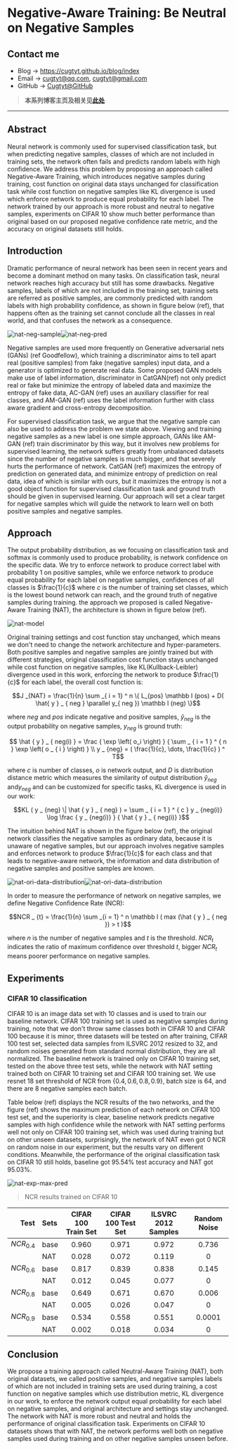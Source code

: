 # Negative-Aware Training: Be Neutral on Negative Samples

## Contact me

* Blog -> <https://cugtyt.github.io/blog/index>
* Email -> <cugtyt@qq.com>, <cugtyt@gmail.com>
* GitHub -> [Cugtyt@GitHub](https://github.com/Cugtyt)

> **本系列博客主页及相关见**[**此处**](https://cugtyt.github.io/blog/papers/index)

---

<head>
    <script src="https://cdn.mathjax.org/mathjax/latest/MathJax.js?config=TeX-AMS-MML_HTMLorMML" type="text/javascript"></script>
    <script type="text/x-mathjax-config">
        MathJax.Hub.Config({
            tex2jax: {
            skipTags: ['script', 'noscript', 'style', 'textarea', 'pre'],
            inlineMath: [['$','$']]
            }
        });
    </script>
</head>

## Abstract

Neural network is commonly used for supervised classification task, but when predicting negative samples, classes of which are not included in training sets, the network often fails and predicts random labels with high confidence. We address this problem by proposing an approach called Negative-Aware Training, which introduces negative samples during training, cost function on original data stays unchanged for classification task while cost function on negative samples like KL divergence is used which enforce network to produce equal probability for each label. The network trained by our approach is more robust and neutral to negative samples, experiments on CIFAR 10 show much better performance than original based on our proposed negative confidence rate metric, and the accuracy on original datasets still holds.

## Introduction

Dramatic performance of neural network has been seen in recent years and become a dominant method on many tasks. On classification task, neural network reaches high accuracy but still has some drawbacks. Negative samples, labels of which are not included in the training set, training sets are referred as positive samples, are commonly predicted with random labels with high probability confidence, as shown in figure below (ref), that happens often as the training set cannot conclude all the classes in real world, and that confuses the network as a consequence.

![nat-neg-sample](R/nat-neg-sample.png)![nat-neg-pred](R/nat-neg-pred.svg)

Negative samples are used more frequently on Generative adversarial nets (GANs) (ref Goodfellow), which training a discriminator aims to tell apart real (positive samples) from fake (negative samples) input data, and a generator is optimized to generate real data. Some proposed GAN models make use of label information, discriminator in CatGAN(ref) not only predict real or fake but minimize the entropy of labeled data and maximize the entropy of fake data, AC-GAN (ref) uses an auxiliary classifier for real classes, and AM-GAN (ref) uses the label information further with class aware gradient and cross-entropy decomposition.

For supervised classification task, we argue that the negative sample can also be used to address the problem we state above. Viewing and training negative samples as a new label is one simple approach, GANs like AM-GAN (ref) train discriminator by this way, but it involves new problems for supervised learning, the network suffers greatly from unbalanced datasets since the number of negative samples is much bigger, and that severely hurts the performance of network. CatGAN (ref) maximizes the entropy of prediction on generated data, and minimize entropy of prediction on real data, idea of which is similar with ours, but it maximizes the entropy is not a good object function for supervised classification task and ground truth should be given in supervised learning. Our approach will set a clear target for negative samples which will guide the network to learn well on both positive samples and negative samples.

<!-- Attention transfer (ref) demonstrates that knowledge can be transferred through attention maps, which improves the performance of shallow student network by forcing it to mimic the attention maps of a powerful teacher network. We will transfer the negative-aware knowledge the same way.

The contributions of this work are as follows:

* We propose a training strategy called Negative-Aware Training, which involved negative samples during training and the architecture of network stays unchanged, and the network will be more neutral on negative samples.
* We show that the knowledge can be transferred from a powerful teacher network with Negative-Aware Training to a student network. -->

## Approach

The output probability distribution, as we focusing on classification task and softmax is commonly used to produce probability, is network confidence on the specific data. We try to enforce network to produce correct label with probability 1 on positive samples, while we enforce network to produce equal probability for each label on negative samples, confidences of all classes is $\frac{1}{c}$ where $c$ is the number of training set classes, which is the lowest bound network can reach, and the ground truth of negative samples during training. the approach we proposed is called Negative-Aware Training (NAT), the architecture is shown in figure below (ref). 

![nat-model](R/nat-model.svg)

Original training settings and cost function stay unchanged, which means we don't need to change the network architecture and hyper-parameters. Both positive samples and negative samples are jointly trained but with different strategies, original classification cost function stays unchanged while cost function on negative samples, like KL(Kullback-Leibler) divergence used in this work, enforcing the network to produce $\frac{1}{c}$ for each label, the overall cost function is:

$$J _{NAT} = \frac{1}{n} \sum _{ i = 1} ^ n \{ L_{pos} \mathbb I (pos) +  D( \hat{ y } _ { neg } \parallel y_{ neg }) \mathbb I (neg) \}$$

where $neg$ and $pos$ indicate negative and positive samples, $\hat { y } _ { neg }$ is the output probability on negative samples, $y _ { neg }$ is ground truth:

$$ \hat { y } _ { neg(i) }  =  \frac { \exp \left( o_i \right) } { \sum _ { i = 1 } ^ { n } \exp \left( o _ { i } \right) } \\
y _ {neg}  = ( \frac{1}{c}, \dots, \frac{1}{c} ) ^ T$$

where $c$ is number of classes, $o$ is network output, and $D$ is distribution distance metric which measures the similarity of output distribution $\hat { y } _ { neg }$ and$y _ {neg}$ and can be customized for specific tasks, KL divergence is used in our work:

$$KL ( y _ {neg} \| \hat { y } _ { neg} ) = \sum _ { i = 1 } ^ { c } y _ {neg(i)} \log \frac { y _ {neg(i)} } { \hat { y } _ { neg(i)} }$$

The intuition behind NAT is shown in the figure below (ref), the original network classifies the negative samples as ordinary data, because it is unaware of negative samples, but our approach involves negative samples and enforces network to produce $\frac{1}{c}$ for each class and that leads to negative-aware network, the information and data distribution of negative samples and positive samples are known.

![nat-ori-data-distribution](R/nat-ori-data-distribution.svg)![nat-ori-data-distribution](R/nat-data-distribution.svg)

In order to measure the performance of network on negative samples, we define Negative Confidence Rate (NCR):

$$NCR _ {t} =  \frac{1}{n} \sum _{i = 1} ^ n \mathbb I ( max (\hat { y } _ { neg }) > t )$$

where $n$ is the number of negative samples and $t$ is the threshold. ${NCR} _ t$ indicates the ratio of maximum confidence over threshold $t$, bigger $NCR _ t$ means poorer performance on negative samples.

## Experiments

### CIFAR 10 classification

CIFAR 10 is an image data set with 10 classes and is used to train our baseline network. CIFAR 100 training set is used as negative samples during training, note that we don't throw same classes both in CIFAR 10 and CIFAR 100 because it is minor, three datasets will be tested on after training, CIFAR 100 test set, selected data samples from ILSVRC 2012 resized to 32, and random noises generated from standard normal distribution, they are all normalized. The baseline network is trained only on CIFAR 10 training set, tested on the above three test sets, while the network with NAT setting trained both on CIFAR 10 training set and CIFAR 100 training set. We use resnet 18 set threshold of NCR from $\{ 0.4, 0.6, 0.8, 0.9 \}$, batch size is 64, and there are 8 negative samples each batch. 

Table below (ref) displays the NCR results of the two networks, and the figure (ref) shows the maximum prediction of each network on CIFAR 100 test set, and the superiority is clear, baseline network predicts negative samples with high confidence while the network with NAT setting performs well not only on CIFAR 100 training set, which was used during training but on other unseen datasets, surprisingly, the network of NAT even got 0 NCR on random noise in our experiment, but the results vary on different conditions. Meanwhile, the performance of the original classification task on CIFAR 10 still holds, baseline got 95.54\% test accuracy and NAT got 95.03\%. 

![nat-exp-max-pred](R/nat-exp-max-pred.svg)

> NCR results trained on CIFAR 10

| Test |Sets| CIFAR 100 Train Set | CIFAR 100 Test Set | ILSVRC 2012 Samples | Random Noise |
| -: | :- | :-: | :-: | :-: | :-: |
| ${NCR}_{0.4}$ | base |  0.960 | 0.971 |  0.972 |  0.736 |
|| NAT |  0.028 | 0.072 |   0.119 |  0 |
${NCR}_{0.6}$ | base |   0.817 | 0.839 |  0.838| 0.145 |
|| NAT |  0.012| 0.045  |  0.077 | 0 |
${NCR}_{0.8}$ | base |  0.649 | 0.671 | 0.670 | 0.006 |
|| NAT |   0.005 | 0.026 |   0.047 |  0 |
${NCR}_{0.9}$ | base |  0.534  |0.558 |   0.551  | 0.0001 |
|| NAT |   0.002 |0.018 | 0.034 |  0 | 

<!-- ### Attention transfer

We use attention transfer method to verify that knowledge of negative can be transferred. The setting of teacher network is, width = 1, depth = 40, and the student, width = 1, depth = 16, and we use activation-based attention transfer.

Table below (ref) is the NCR result of student, which shows that even student network is not trained with negative sample, knowledge of negative samples can still get if its teacher is negative-aware. This encouraging results can be further advanced, we visualized the low-, middle-, high-level group attention map by $mean (A^2)$ on channel dimension where $A \in R ^ { C \times H \times W }$ is activation map and founded that the major difference occurs from the middle level, the low level doesn't make much difference, as the latter layers contribute more weights for making decision.

> CIFAR 10 NCR results of attention transfer student

| Test |Sets| CIFAR 100 Train Set | CIFAR 100 Test Set | ILSVRC 2012 Samples |
| -: | :- | :-: | :-: | :-: |
||| teacher/student | teacher/student | teacher/student |
${NCR}_{0.4}$ | ori | 0.974/ | 0.974/ |  0.977/ |
|| NAT |  0.194/ | 0.230/ |   0.324/ | 
${NCR}_{0.6}$ | ori | 0.835/ | 0.837/ |  0.853/|
|| NAT |  0.116/ | 0.151/  |  0.222/ |
${NCR}_{0.8}$ | ori |  0.661/ | 0.657/ | 0.688/ |
|| NAT |  0.063/ | 0.097/ |   0.144/ |
${NCR}_{0.9}$ | ori |  0.542/  | 0.538/ | 0.576/  |
|| NAT |  0.038/ |0.062/ | 0.101/ |

![nat-at-vis](R/nat-at-vis.png)

### AM-GAN

We 

![nat-amgan](R/nat-amgan.svg) -->

## Conclusion

We propose a training approach called Neutral-Aware Training (NAT), both original datasets, we called positive samples, and negative samples labels of which are not included in training sets are used during training, a cost function on negative samples which use distribution metric, KL divergence in our work, to enforce the network output equal probability for each label on negative samples, and original architecture and settings stay unchanged. The network with NAT is more robust and neutral and holds the performance of original classification task. Experiments on  CIFAR 10 datasets shows that with NAT, the network performs well both on negative samples used during training and on other negative samples unseen before. 